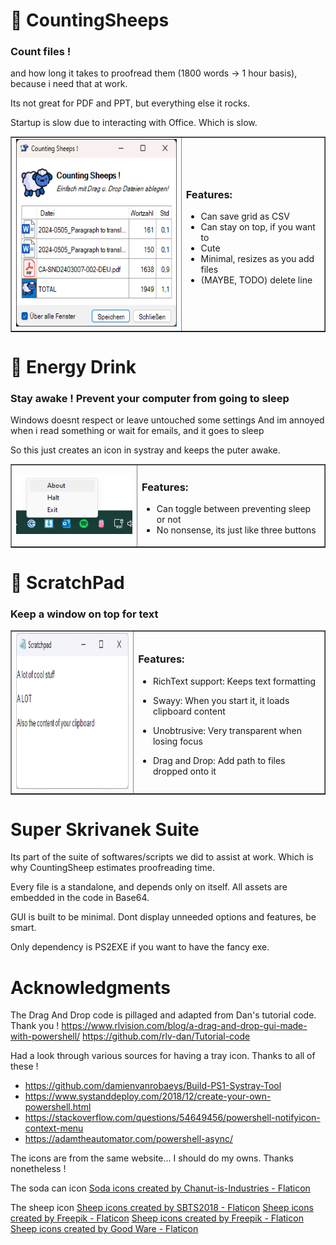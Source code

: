 

# 💽 CountingSheeps

### Count files !

and how long it takes to proofread them (1800 words -> 1 hour basis), because i need that at work.

Its not great for PDF and PPT, but everything else it rocks.

Startup is slow due to interacting with Office. Which is slow.


  <table align="center" border="none">
      <td><img  width="300" height="300" src="https://github.com/teamcons/PS-Whimsiness/blob/main/images/Screenshot CountingSheeps.png"" /></td>
      <td><p>

### Features:
- Can save grid as CSV
- Can stay on top, if you want to
- Cute
- Minimal, resizes as you add files
- (MAYBE, TODO) delete line
        </p></td>
  </table>


# 💽 Energy Drink

### Stay awake ! Prevent your computer from going to sleep

Windows doesnt respect or leave untouched some settings
And im annoyed when i read something or wait for emails, and it goes to sleep

So this just creates an icon in systray and keeps the puter awake.



  <table align="center" border="none">
      <td><img src="https://github.com/teamcons/PS-Whimsiness/blob/main/images/Screenshot EDrink.png"" /></td>
      <td><p>

### Features:
- Can toggle between preventing sleep or not
- No nonsense, its just like three buttons
        </p></td>
  </table>




# 💽 ScratchPad

### Keep a window on top for text

  <table align="center" border="none">
      <td><img  width="250" height="250" src="https://github.com/teamcons/PS-Whimsiness/blob/main/images/Screenshot ScratchPad.png"" /></td>
      <td><p>

### Features:
- RichText support: Keeps text formatting
- Swayy: When you start it, it loads clipboard content
- Unobtrusive: Very transparent when losing focus
- Drag and Drop: Add path to files dropped onto it

    </p></td>
  </table>



# Super Skrivanek Suite

Its part of the suite of softwares/scripts we did to assist at work. Which is why CountingSheep estimates proofreading time.

Every file is a standalone, and depends only on itself. All assets are embedded in the code in Base64.

GUI is built to be minimal. Dont display unneeded options and features, be smart.

Only dependency is PS2EXE if you want to have the fancy exe.



# Acknowledgments

The Drag And Drop code is pillaged and adapted from Dan's tutorial code. Thank you !
https://www.rlvision.com/blog/a-drag-and-drop-gui-made-with-powershell/
https://github.com/rlv-dan/Tutorial-code

Had a look through various sources for having a tray icon. Thanks to all of these !
- https://github.com/damienvanrobaeys/Build-PS1-Systray-Tool
- https://www.systanddeploy.com/2018/12/create-your-own-powershell.html
- https://stackoverflow.com/questions/54649456/powershell-notifyicon-context-menu
- https://adamtheautomator.com/powershell-async/

The icons are from the same website... I should do my owns. Thanks nonetheless !

The soda can icon
<a href="https://www.flaticon.com/free-icons/soda" title="soda icons">Soda icons created by Chanut-is-Industries - Flaticon</a>

The sheep icon
<a href="https://www.flaticon.com/free-icons/sheep" title="sheep icons">Sheep icons created by SBTS2018 - Flaticon</a>
<a href="https://www.flaticon.com/free-icons/sheep" title="sheep icons">Sheep icons created by Freepik - Flaticon</a>
<a href="https://www.flaticon.com/free-icons/sheep" title="sheep icons">Sheep icons created by Freepik - Flaticon</a>
<a href="https://www.flaticon.com/free-icons/sheep" title="sheep icons">Sheep icons created by Good Ware - Flaticon</a>


